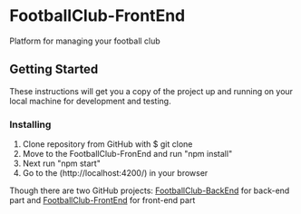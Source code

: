 # FootballClub-FrontEnd

Platform for managing your football club

## Getting Started
These instructions will get you a copy of the project up and running on your local machine for development and testing.


### Installing
1. Clone repository from GitHub with $ git clone 
2. Move to the FootballClub-FronEnd and run "npm install"
3. Next run "npm start"
4. Go to the (http://localhost:4200/) in your browser
  
Though there are two GitHub projects: [FootballClub-BackEnd]() for back-end part and [FootballClub-FrontEnd](https://github.com/vital9872/FootballClub-FrontEnd.git) for front-end part
